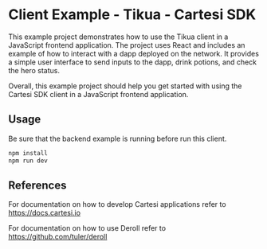 # Client Example - Tikua - Cartesi SDK

This example project demonstrates how to use the Tikua client in a JavaScript frontend application. The project uses React and includes an example of how to interact with a dapp deployed on the network. It provides a simple user interface to send inputs to the dapp, drink potions, and check the hero status.

Overall, this example project should help you get started with using the Cartesi SDK client in a JavaScript frontend application.

## Usage

Be sure that the backend example is running before run this client.

```sh
npm install
npm run dev
```

## References

For documentation on how to develop Cartesi applications refer to https://docs.cartesi.io

For documentation on how to use Deroll refer to https://github.com/tuler/deroll

